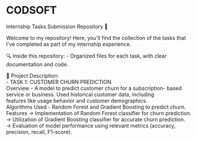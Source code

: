 # CODSOFT
Internship Tasks Submission Repository 📁

Welcome to my repository! Here, you'll find the collection of the tasks that I've completed as part of my internship experience. 

🔍 Inside this repository:
    - Organized files for each task, with clear documentation and code. <br>
  
📁 Project Description:
<br> - TASK 1: CUSTOMER CHURN PREDICTION
     <br> Overview - A model to predict customer churn for a subscription- based service or business. Used historical customer data, including       
          features like usage behavior and customer demographics.
  <br>    Algorithms Used - Random Forest and Gradient Boosting to predict churn.
  <br>    Features -> Implementation of Random Forest classifier for churn prediction.
            <br>    -> Utilization of Gradient Boosting classifier for accurate churn prediction.
            <br>   -> Evaluation of model performance using relevant metrics (accuracy, precision, recall, F1-score).
  
  
